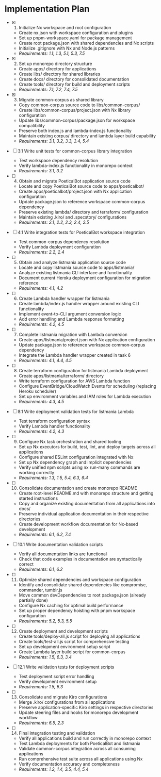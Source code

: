 # Implementation Plan

- [x] 1. Initialize Nx workspace and root configuration

  - Create nx.json with workspace configuration and plugins
  - Set up pnpm-workspace.yaml for package management
  - Create root package.json with shared dependencies and Nx scripts
  - Initialize .gitignore with Nx and Node.js patterns
  - _Requirements: 1.1, 1.3, 5.1, 5.3, 7.5_

- [x] 2. Set up monorepo directory structure

  - Create apps/ directory for applications
  - Create libs/ directory for shared libraries
  - Create docs/ directory for consolidated documentation
  - Create tools/ directory for build and deployment scripts
  - _Requirements: 7.1, 7.2, 7.4, 7.5_

- [x] 3. Migrate common-corpus as shared library

  - Copy common-corpus source code to libs/common-corpus/
  - Create libs/common-corpus/project.json with Nx library configuration
  - Update libs/common-corpus/package.json for workspace compatibility
  - Preserve both index.js and lambda-index.js functionality
  - Maintain existing corpus/ directory and lambda layer build capability
  - _Requirements: 3.1, 3.2, 3.3, 3.4, 5.4_

- [ ] 3.1 Write unit tests for common-corpus library integration

  - Test workspace dependency resolution
  - Verify lambda-index.js functionality in monorepo context
  - _Requirements: 3.1, 3.2_

- [ ] 4. Obtain and migrate PoeticalBot application source code

  - Locate and copy PoeticalBot source code to apps/poeticalbot/
  - Create apps/poeticalbot/project.json with Nx application configuration
  - Update package.json to reference workspace common-corpus dependency
  - Preserve existing lambda/ directory and terraform/ configuration
  - Maintain existing .kiro/ and .specstory/ configurations
  - _Requirements: 2.1, 2.2, 2.3, 2.4, 2.5_

- [ ] 4.1 Write integration tests for PoeticalBot workspace integration

  - Test common-corpus dependency resolution
  - Verify Lambda deployment configuration
  - _Requirements: 2.2, 2.4_

- [ ] 5. Obtain and analyze listmania application source code

  - Locate and copy listmania source code to apps/listmania/
  - Analyze existing listmania CLI interface and functionality
  - Document current Heroku deployment configuration for migration reference
  - _Requirements: 4.1, 4.2_

- [ ] 6. Create Lambda handler wrapper for listmania

  - Create lambda/index.js handler wrapper around existing CLI functionality
  - Implement event-to-CLI argument conversion logic
  - Add error handling and Lambda response formatting
  - _Requirements: 4.2, 4.5_

- [ ] 7. Complete listmania migration with Lambda conversion

  - Create apps/listmania/project.json with Nx application configuration
  - Update package.json to reference workspace common-corpus dependency
  - Integrate the Lambda handler wrapper created in task 6
  - _Requirements: 4.1, 4.4, 4.5_

- [ ] 8. Create terraform configuration for listmania Lambda deployment

  - Create apps/listmania/terraform/ directory
  - Write terraform configuration for AWS Lambda function
  - Configure EventBridge/CloudWatch Events for scheduling (replacing Heroku scheduler)
  - Set up environment variables and IAM roles for Lambda execution
  - _Requirements: 4.3, 4.5_

- [ ] 8.1 Write deployment validation tests for listmania Lambda

  - Test terraform configuration syntax
  - Verify Lambda handler functionality
  - _Requirements: 4.2, 4.3_

- [ ] 9. Configure Nx task orchestration and shared tooling

  - Set up Nx executors for build, test, lint, and deploy targets across all applications
  - Configure shared ESLint configuration integrated with Nx
  - Set up Nx dependency graph and implicit dependencies
  - Verify unified npm scripts using nx run-many commands are working correctly
  - _Requirements: 1.3, 1.5, 5.4, 6.3, 6.4_

- [ ] 10. Consolidate documentation and create monorepo README

  - Create root-level README.md with monorepo structure and getting started instructions
  - Copy and organize existing documentation from all applications into docs/
  - Preserve individual application documentation in their respective directories
  - Create development workflow documentation for Nx-based development
  - _Requirements: 6.1, 6.2, 7.4_

- [ ] 10.1 Write documentation validation scripts

  - Verify all documentation links are functional
  - Check that code examples in documentation are syntactically correct
  - _Requirements: 6.1, 6.2_

- [ ] 11. Optimize shared dependencies and workspace configuration

  - Identify and consolidate shared dependencies like compromise, commander, tumblr.js
  - Move common devDependencies to root package.json (already partially done)
  - Configure Nx caching for optimal build performance
  - Set up proper dependency hoisting with pnpm workspace configuration
  - _Requirements: 5.2, 5.3, 5.5_

- [ ] 12. Create deployment and development scripts

  - Create tools/deploy-all.js script for deploying all applications
  - Create tools/test-all.js script for comprehensive testing
  - Set up development environment setup script
  - Create Lambda layer build script for common-corpus
  - _Requirements: 1.5, 6.3, 3.4_

- [ ] 12.1 Write validation tests for deployment scripts

  - Test deployment script error handling
  - Verify development environment setup
  - _Requirements: 1.5, 6.3_

- [ ] 13. Consolidate and migrate Kiro configurations

  - Merge .kiro/ configurations from all applications
  - Preserve application-specific Kiro settings in respective directories
  - Update steering files and hooks for monorepo development workflow
  - _Requirements: 6.5, 2.3_

- [ ] 14. Final integration testing and validation
  - Verify all applications build and run correctly in monorepo context
  - Test Lambda deployments for both PoeticalBot and listmania
  - Validate common-corpus integration across all consuming applications
  - Run comprehensive test suite across all applications using Nx
  - Verify documentation accuracy and completeness
  - _Requirements: 1.2, 1.4, 3.5, 4.4, 5.4_
